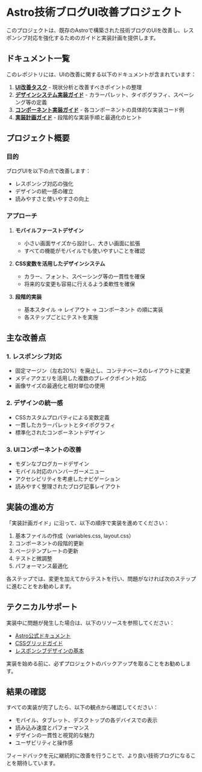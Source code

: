 # Astro技術ブログUI改善プロジェクト

このプロジェクトは、既存のAstroで構築された技術ブログのUIを改善し、レスポンシブ対応を強化するためのガイドと実装計画を提供します。

## ドキュメント一覧

このレポジトリには、UIの改善に関する以下のドキュメントが含まれています：

1. [**UI改善タスク**](./ui-improvement-tasks.md) - 現状分析と改善すべきポイントの整理
2. [**デザインシステム実装ガイド**](./design-system-implementation.md) - カラーパレット、タイポグラフィ、スペーシング等の定義
3. [**コンポーネント実装ガイド**](./component-implementation-guide.md) - 各コンポーネントの具体的な実装コード例
4. [**実装計画ガイド**](./implementation-plan.md) - 段階的な実装手順と最適化のヒント

## プロジェクト概要

### 目的

ブログUIを以下の点で改善します：
- レスポンシブ対応の強化
- デザインの統一感の確立
- 読みやすさと使いやすさの向上

### アプローチ

1. **モバイルファーストデザイン**
   - 小さい画面サイズから設計し、大きい画面に拡張
   - すべての機能がモバイルでも使いやすいことを確認

2. **CSS変数を活用したデザインシステム**
   - カラー、フォント、スペーシング等の一貫性を確保
   - 将来的な変更も容易に行えるよう柔軟性を確保

3. **段階的実装**
   - 基本スタイル → レイアウト → コンポーネント の順に実装
   - 各ステップごとにテストを実施

## 主な改善点

### 1. レスポンシブ対応

- 固定マージン（左右20%）を廃止し、コンテナベースのレイアウトに変更
- メディアクエリを活用した複数のブレイクポイント対応
- 画像サイズの最適化と相対単位の使用

### 2. デザインの統一感

- CSSカスタムプロパティによる変数定義
- 一貫したカラーパレットとタイポグラフィ
- 標準化されたコンポーネントデザイン

### 3. UIコンポーネントの改善

- モダンなブログカードデザイン
- モバイル対応のハンバーガーメニュー
- アクセシビリティを考慮したナビゲーション
- 読みやすく整理されたブログ記事レイアウト

## 実装の進め方

「実装計画ガイド」に沿って、以下の順序で実装を進めてください：

1. 基本ファイルの作成（variables.css, layout.css）
2. コンポーネントの段階的更新
3. ページテンプレートの更新
4. テストと微調整
5. パフォーマンス最適化

各ステップでは、変更を加えてからテストを行い、問題がなければ次のステップに進むことをお勧めします。

## テクニカルサポート

実装中に問題が発生した場合は、以下のリソースを参照してください：

- [Astro公式ドキュメント](https://docs.astro.build/)
- [CSSグリッドガイド](https://developer.mozilla.org/ja/docs/Web/CSS/CSS_grid_layout)
- [レスポンシブデザインの基本](https://developer.mozilla.org/ja/docs/Learn/CSS/CSS_layout/Responsive_Design)

実装を始める前に、必ずプロジェクトのバックアップを取ることをお勧めします。

## 結果の確認

すべての実装が完了したら、以下の観点から確認してください：

- モバイル、タブレット、デスクトップの各デバイスでの表示
- 読み込み速度とパフォーマンス
- デザインの一貫性と視覚的な魅力
- ユーザビリティと操作感

フィードバックを元に継続的に改善を行うことで、より良い技術ブログになることを期待しています。

